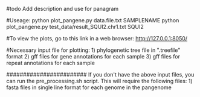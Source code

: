 #todo
Add description and use for panagram

#Useage:
python plot_pangene.py data.file.txt SAMPLENAME
python plot_pangene.py test_data/result_SQUI2.chr1.txt SQUI2

#To view the plots, go to this link in a web browser: http://127.0.0.1:8050/

#Necessary input file for plotting:
	1) phylogenetic tree file in ".treefile" format 
	2) gff files for gene annotations for each sample
	3) gff files for repeat annotations for each sample

########################
If you don't have the above input files, you can run the pre_processing.sh script.
This will require the following files:
	1) fasta files in single line format for each genome in the pangenome




